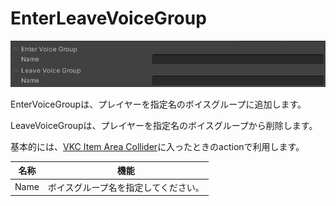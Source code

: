 # EnterLeaveVoiceGroup

![EnterLeaveVoiceGroup](img/EnterLeaveVoiceGroup.jpg)

EnterVoiceGroupは、プレイヤーを指定名のボイスグループに追加します。

LeaveVoiceGroupは、プレイヤーを指定名のボイスグループから削除します。

基本的には、[VKC Item Area Collider](../../VKCComponents/VKCItemAreaCollider.md)に入ったときのactionで利用します。

|  名称 |  機能  |
| ----   | ---- |
| Name | ボイスグループ名を指定してください。 |
